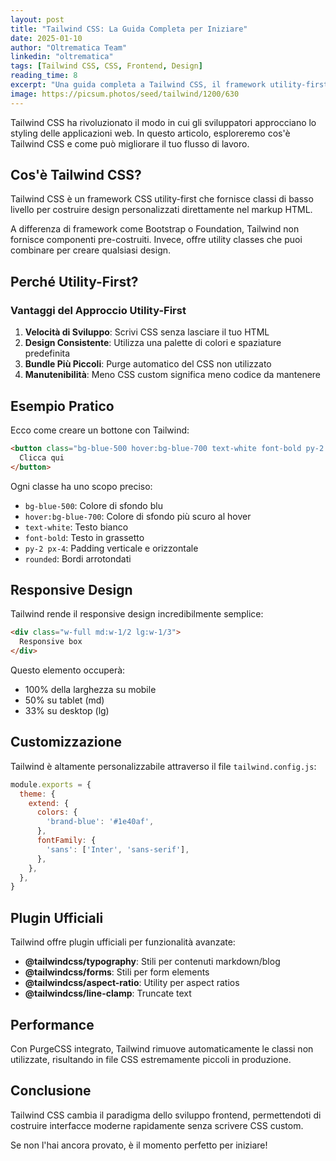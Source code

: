 ```yaml
---
layout: post
title: "Tailwind CSS: La Guida Completa per Iniziare"
date: 2025-01-10
author: "Oltrematica Team"
linkedin: "oltrematica"
tags: [Tailwind CSS, CSS, Frontend, Design]
reading_time: 8
excerpt: "Una guida completa a Tailwind CSS, il framework utility-first che sta rivoluzionando lo sviluppo frontend."
image: https://picsum.photos/seed/tailwind/1200/630
---
```


Tailwind CSS ha rivoluzionato il modo in cui gli sviluppatori approcciano lo styling delle applicazioni web. In questo articolo, esploreremo cos'è Tailwind CSS e come può migliorare il tuo flusso di lavoro.

## Cos'è Tailwind CSS?

Tailwind CSS è un framework CSS utility-first che fornisce classi di basso livello per costruire design personalizzati direttamente nel markup HTML.

A differenza di framework come Bootstrap o Foundation, Tailwind non fornisce componenti pre-costruiti. Invece, offre utility classes che puoi combinare per creare qualsiasi design.

## Perché Utility-First?

### Vantaggi del Approccio Utility-First

1. **Velocità di Sviluppo**: Scrivi CSS senza lasciare il tuo HTML
2. **Design Consistente**: Utilizza una palette di colori e spaziature predefinita
3. **Bundle Più Piccoli**: Purge automatico del CSS non utilizzato
4. **Manutenibilità**: Meno CSS custom significa meno codice da mantenere

## Esempio Pratico

Ecco come creare un bottone con Tailwind:

```html
<button class="bg-blue-500 hover:bg-blue-700 text-white font-bold py-2 px-4 rounded">
  Clicca qui
</button>
```

Ogni classe ha uno scopo preciso:
- `bg-blue-500`: Colore di sfondo blu
- `hover:bg-blue-700`: Colore di sfondo più scuro al hover
- `text-white`: Testo bianco
- `font-bold`: Testo in grassetto
- `py-2 px-4`: Padding verticale e orizzontale
- `rounded`: Bordi arrotondati

## Responsive Design

Tailwind rende il responsive design incredibilmente semplice:

```html
<div class="w-full md:w-1/2 lg:w-1/3">
  Responsive box
</div>
```

Questo elemento occuperà:
- 100% della larghezza su mobile
- 50% su tablet (md)
- 33% su desktop (lg)

## Customizzazione

Tailwind è altamente personalizzabile attraverso il file `tailwind.config.js`:

```javascript
module.exports = {
  theme: {
    extend: {
      colors: {
        'brand-blue': '#1e40af',
      },
      fontFamily: {
        'sans': ['Inter', 'sans-serif'],
      },
    },
  },
}
```

## Plugin Ufficiali

Tailwind offre plugin ufficiali per funzionalità avanzate:

- **@tailwindcss/typography**: Stili per contenuti markdown/blog
- **@tailwindcss/forms**: Stili per form elements
- **@tailwindcss/aspect-ratio**: Utility per aspect ratios
- **@tailwindcss/line-clamp**: Truncate text

## Performance

Con PurgeCSS integrato, Tailwind rimuove automaticamente le classi non utilizzate, risultando in file CSS estremamente piccoli in produzione.

## Conclusione

Tailwind CSS cambia il paradigma dello sviluppo frontend, permettendoti di costruire interfacce moderne rapidamente senza scrivere CSS custom.

Se non l'hai ancora provato, è il momento perfetto per iniziare!
